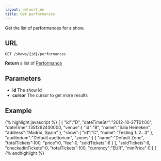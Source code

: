 ```yaml
---
layout: default_en
title: Get performances
---
```


Get the list of performances for a show.

## URL

```
GET /shows/{id}/performances
```

**Return** a list of [Performance](/datatypes#performance)

## Parameters

* **id** The show id
* **cursor** The cursor to get more results


## Example

{% highlight javascript %}
[
   {
      "id":"D",
      "dateTimeStr":"2012-10-27T01:00",
      "dateTime":1351292400000,
      "venue":{
         "id":"B",
         "name":"Sala Heineken",
         "address":"Madrid, Spain"
      },
      "show":{
         "id":"C",
         "name":"Testing 1..2...3"
      },
      "auditorium":"Default auditorium",
      "zones":[
         {
            "name":"Default Zone",
            "totalTickets":100,
            "price":0,
            "fee":0,
            "soldTickets":6
         }
      ],
      "soldTickets":6,
      "checkedinTickets":0,
      "totalTickets":100,
      "currency":"EUR",
      "minPrice":0
   }
]
{% endhighlight %}
